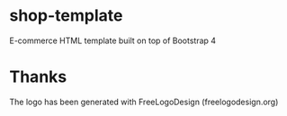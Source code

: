# shop-template
E-commerce HTML template built on top of Bootstrap 4

# Thanks

The logo has been generated with FreeLogoDesign (freelogodesign.org)